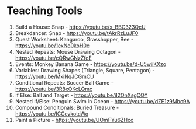 # Teaching Tools

1. Build a House: Snap - https://youtu.be/x_BBC323QcU   <br />
2. Breakdancer: Snap - https://youtu.be/tAkrRzLuJF0     <br />
3. Quest Worksheet: Kangaroo, Grasshopper, Bee - https://youtu.be/1exNo0koH0c  <br />
4. Nested Repeats: Mouse Drawing Octagon - https://youtu.be/cQRwGNzZfcE        <br />
5. Events: Monkey Banana Game - https://youtu.be/d-U5wiiKXzo                 <br />
6. Variables: Drawing Shapes (Triangle, Square, Pentagon) - https://youtu.be/MkiNqJCGmCU <br />
7. Conditional Repeats: Soccer Ball Game - https://youtu.be/3R8xOKcLQmc  <br />
8. If Else: Ball and Target - https://youtu.be/iI2OnXsgCQY  <br />
9. Nested If/Else: Penguin Swim in Ocean - https://youtu.be/dZE1z9Mbc9A  <br />
10. Compound Conditionals: Buried Treasure - https://youtu.be/ICCcvkotcWo <br />
11. Paint a Picture - https://youtu.be/UOmFYu6ZHco  <br />
